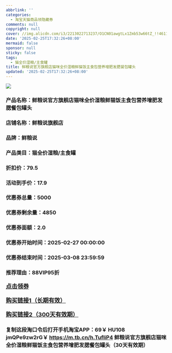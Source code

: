 ```yaml
---
abbrlink: ''
categories:
  - 淘宝天猫商品领隐藏券
comments: null
copyright: null
cover: //img.alicdn.com/i3/2213022713237/O1CN01awgtLx1Zmb53w66tZ_!!4611686018427381141-0-item_pic.jpg
date: '2025-02-25T17:32:26+08:00'
mermaid: false
sponsor: null
sticky: false
tags:
  - 猫全价湿粮/主食罐
title: 鲜粮说官方旗舰店猫咪全价湿粮鲜猫饭主食包营养增肥发腮餐包罐头
updated: '2025-02-25T17:32:26+08:00'
--- 
```


![](//img.alicdn.com/i3/2213022713237/O1CN01awgtLx1Zmb53w66tZ_!!4611686018427381141-0-item_pic.jpg)

### 产品名称：鲜粮说官方旗舰店猫咪全价湿粮鲜猫饭主食包营养增肥发腮餐包罐头
### 店铺名称：鲜粮说旗舰店
### 品牌：鲜粮说
### 产品类目：猫全价湿粮/主食罐
### 折扣价：79.5
### 活动到手价：17.9
### 优惠券总量：5000
### 优惠券剩余量：4850
### 优惠券面额：2.0
### 优惠券开始时间：2025-02-27 00:00:00	
### 优惠券结束时间：2025-03-08 23:59:59	
### 推荐理由：88VIP95折

<p style="font-size: 18px; font-weight: bold;">
  <a href="https://uland.taobao.com/coupon/edetail?e=IkATxWAMKRClhHvvyUNXZfh8CuWt5YH5OVuOuRD5gLJMmdsrkidbOWBzzpT26idJm%2Fzf2PUywjcHA6o9b%2FBv4C9MloLNrRFlStuzXwBXZTCUYuhVzxuOikER88msYq4dRSHvQe2jOLZ9pbNCYX0I%2BPP%2BWUTgK%2F%2B0I%2BtaUgbudUxA%2B536asYsLWVfKa%2BhVnND4FThM8a2dHgExrdh1ahst5jB6TX2HR3QQ5WKStDdyeTLAJho1Tgm24y1rRo98IyIzxHHRjXbSzC3GXpSbfs48mfAH99NoG1AX4Urvd0YhlsHUz60Yzl2LbzivnYdaqosCXX9wc%2FTtKOyHVvYwF84GiUzVkkdwsIm&traceId=0b515d4517407227641888116d126c&union_lens=lensId%3AOPT%401740722766%40210434fe_1d10_1954b2980b7_90ed%4001%40eyJmbG9vcklkIjo3MzM1NH0ie" target="_blank">点击领券</a>
</p>
<p style="font-size: 18px; font-weight: bold;">
  <a href="https://s.click.taobao.com/t?e=m%3D2%26s%3Dagq0TJ769rtw4vFB6t2Z2ueEDrYVVa64K7Vc7tFgwiHjf2vlNIV67uW8xal2bDKcoAgJVlbS%2FO%2F3ID%2FV1RqsF4wnCJeELi4I%2FIEn%2BS1IjHAB0ghlTd7WlZVm%2FOAUUFw71qrpxiwMoCNxc1AtbZGVS%2Fw%2BlVNykibwr5BFpg1A5FLNEPXytV9ALoS4zvCRUrquFdySDq37c84WJ4I2FHejLRqVZLOIVpqESIpsniF0d1bkGqZlTkglcuKnnYZiulMYeAKswd%2FpaY2PgysBSxHfUOXVLEPDWL24%2FufIeaShmLvWGPPZ03CRxNaUUeTLm%2BQZAatzlUpyAzHGDmntuH4VtA%3D%3D" target="_blank">购买链接1（长期有效）</a>
</p>
<p style="font-size: 18px; font-weight: bold;">
  <a href="https://s.click.taobao.com/pfOHRYs" target="_blank">购买链接2（300天有效期）</a>
</p>

### 复制这段淘口令后打开手机淘宝APP：69￥ HU108 jmQPe9zw2rG￥ https://m.tb.cn/h.TufliP4  鲜粮说官方旗舰店猫咪全价湿粮鲜猫饭主食包营养增肥发腮餐包罐头（30天有效期）
